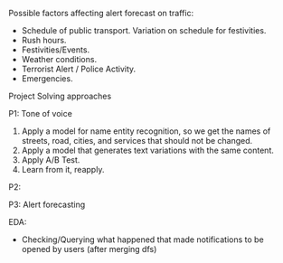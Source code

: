 Possible factors affecting alert forecast on traffic:
- Schedule of public transport. Variation on schedule for festivities.
- Rush hours.
- Festivities/Events.
- Weather conditions.
- Terrorist Alert / Police Activity.
- Emergencies.


Project Solving approaches

P1: Tone of voice

1. Apply a model for name entity recognition, so we get the names of streets, road, cities, and services that should not be changed.
2. Apply a model that generates text variations with the same content.
3. Apply A/B Test.
4. Learn from it, reapply.

P2:

P3: Alert forecasting



EDA:

- Checking/Querying what happened that made notifications to be opened by users (after merging dfs)